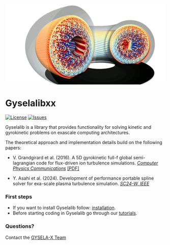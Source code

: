 ![image](docs/images/logo_big.png)

# Gyselalibxx
[![License](https://img.shields.io/github/license/gyselax/gyselalibxx?color=blue&logo=open-source-initiative&logoColor=white)](https://github.com/gyselax/gyselalibxx/blob/master/LICENSE)
[![Issues](https://img.shields.io/github/issues/gyselax/gyselalibxx)](https://github.com/gyselax/gyselalibxx/issues)


Gyselalib is a library that provides functionality for solving kinetic and gyrokinetic problems on exascale computing architectures.

The theoretical approach and implementation details build on the following papers:

-  V. Grandgirard et al. (2016). A 5D gyrokinetic full-f global semi-lagrangian code for flux-driven ion turbulence simulations. [*Computer Physics Communications*](https://doi.org/10.1016/j.cpc.2016.05.007)
[[PDF]](https://www.sciencedirect.com/science/article/pii/S0010465516301230/pdfft?casa\_token=0aLVJvOU6QQAAAAA:UneLQCHIYkJRk6F42an3hTNCuDZzMYZcppUKK\_nRRXWdMaQYgm6PlyqN08ZGFm8ZXhw2qDy1pQ&md5=fd256637e0ef6f45653879c233b579ff&pid=1-s2.0-S0010465516301230-main.pdf)

-  Y. Asahi et al. (2024). Development of performance portable spline solver for exa-scale plasma turbulence simulation. [*SC24-W, IEEE*](https://doi.org/10.1109/SCW63240.2024.00154)

### First steps
+ If you want to install Gyselalib follow: [installation](docs/tutorials/install.md).
+ Before starting coding in Gyselalib go through our [tutorials](docs/tutorials/getting_started.md).

### Questions?
Contact the [GYSELA-X Team](https://gyselax.github.io/)
